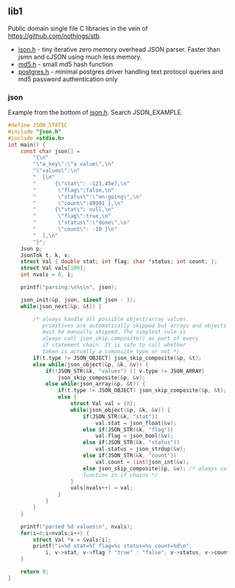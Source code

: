 ## lib1
Public domain single file C libraries in the vein of https://github.com/nothings/stb.

- [json.h](json.h) - tiny iterative zero memory overhead JSON parser. 
Faster than jsmn and cJSON using much less memory.
- [md5.h](md5.h) - small md5 hash function
- [postgres.h](postgres.h) - minimal postgres driver handling text protocol queries and md5
  password authentication only


### json
Example from the bottom of [json.h](json.h). Search JSON\_EXAMPLE.
```c
#define JSON_STATIC
#include "json.h"
#include <stdio.h>
int main() {
	const char json[] = 
		"{\n"
		"\"a_key\":\"a value\",\n"
		"\"values\":\n"
		"  [\n"
		"      {\"stat\": -123.45e7,\n"
		"       \"flag\":false,\n"
		"       \"status\":\"on-going\",\n"
		"       \"count\":49991 },\n"
		"      {\"stat\": null,\n"
		"       \"flag\":true,\n"
		"       \"status\":\"done\",\n"
		"       \"count\": -10 }\n"
		"  ],\n"
		"}";
	Json p;
	JsonTok t, k, v;
	struct Val { double stat; int flag; char *status; int count; };
	struct Val vals[100];
	int nvals = 0, i;

	printf("parsing:\n%s\n", json);

	json_init(&p, json, sizeof json - 1);
	while(json_next(&p, &t)) {

		/* always handle all possible object/array values. 
		   primitives are automatically skipped but arrays and objects
		   must be manually skipped. The simplest rule is 
		   always call json_skip_composite() as part of every
		   if statement chain. It is safe to call whether 
		   token is actually a composite type or not */
		if(t.type != JSON_OBJECT) json_skip_composite(&p, &t);
		else while(json_object(&p, &k, &v)) {
			if(!JSON_STR(&k, "values") || v.type != JSON_ARRAY)
				json_skip_composite(&p, &v);
			else while(json_array(&p, &t)) {
				if(t.type != JSON_OBJECT) json_skip_composite(&p, &t);
				else {
					struct Val val = {0};
					while(json_object(&p, &k, &v)) {
						if(JSON_STR(&k, "stat")) 
							val.stat = json_float(&v);									
						else if(JSON_STR(&k, "flag")) 
							val.flag = json_bool(&v);									
						else if(JSON_STR(&k, "status")) 
							val.status = json_strdup(&v);
						else if(JSON_STR(&k, "count")) 
							val.count = (int)json_int(&v);
						else json_skip_composite(&p, &v); /* always call this
						function in if chains */		
					}
					vals[nvals++] = val;
				}
			}
		}
	}

	printf("parsed %d values\n", nvals);
	for(i=0;i<nvals;i++) {
		struct Val *v = &vals[i];
		printf("i=%d stat=%f flag=%s status=%s count=%d\n", 
			i, v->stat, v->flag ? "true" : "false", v->status, v->count);
	}

	return 0;
}

```
